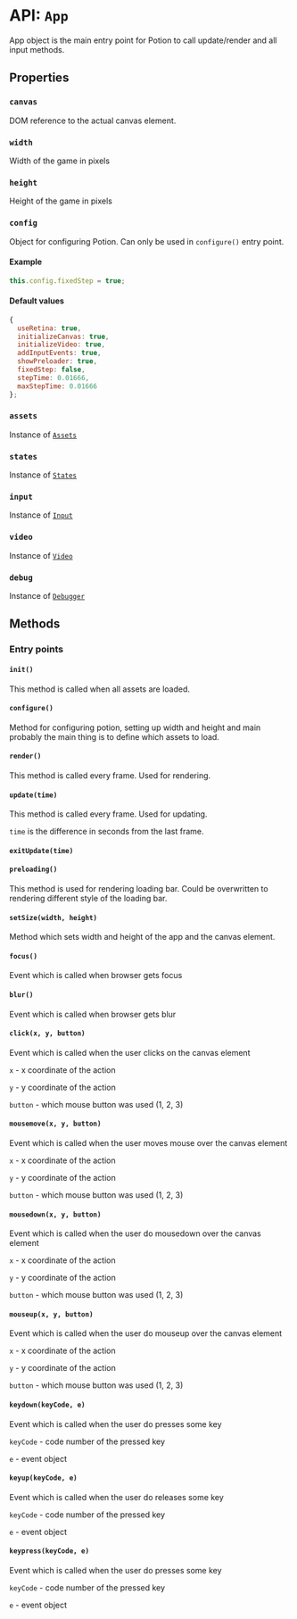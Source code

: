 # API: `App`

App object is the main entry point for Potion to call update/render and all input methods.

Properties
----------

### `canvas`

DOM reference to the actual canvas element.

### `width`

Width of the game in pixels

### `height`

Height of the game in pixels

### `config`

Object for configuring Potion. Can only be used in `configure()` entry point.

#### Example
```javascript
this.config.fixedStep = true;
```

#### Default values

```javascript
{
  useRetina: true,
  initializeCanvas: true,
  initializeVideo: true,
  addInputEvents: true,
  showPreloader: true,
  fixedStep: false,
  stepTime: 0.01666,
  maxStepTime: 0.01666
};
```

### `assets`

Instance of [`Assets`](/docs/api/assets.md)

### `states`

Instance of [`States`](/docs/api/states.md)

### `input`

Instance of [`Input`](/docs/api/input.md)

### `video`

Instance of [`Video`](/docs/api/video.md)

### `debug`

Instance of [`Debugger`](https://github.com/jansedivy/potion-debugger)

Methods
-------

### Entry points

#### `init()`

This method is called when all assets are loaded.

#### `configure()`

Method for configuring potion, setting up width and height and main probably the main thing is to define which assets to load.

#### `render()`

This method is called every frame. Used for rendering.

#### `update(time)`

This method is called every frame. Used for updating.

`time` is the difference in seconds from the last frame.

#### `exitUpdate(time)`

#### `preloading()`

This method is used for rendering loading bar. Could be overwritten to rendering different style of the loading bar.

#### `setSize(width, height)`

Method which sets width and height of the app and the canvas element.

#### `focus()`

Event which is called when browser gets focus

#### `blur()`

Event which is called when browser gets blur

#### `click(x, y, button)`

Event which is called when the user clicks on the canvas element

`x` - x coordinate of the action

`y` - y coordinate of the action

`button` - which mouse button was used (1, 2, 3)

#### `mousemove(x, y, button)`

Event which is called when the user moves mouse over the canvas element

`x` - x coordinate of the action

`y` - y coordinate of the action

`button` - which mouse button was used (1, 2, 3)

#### `mousedown(x, y, button)`

Event which is called when the user do mousedown over the canvas element

`x` - x coordinate of the action

`y` - y coordinate of the action

`button` - which mouse button was used (1, 2, 3)

#### `mouseup(x, y, button)`

Event which is called when the user do mouseup over the canvas element

`x` - x coordinate of the action

`y` - y coordinate of the action

`button` - which mouse button was used (1, 2, 3)

#### `keydown(keyCode, e)`

Event which is called when the user do presses some key

`keyCode` - code number of the pressed key

`e` - event object

#### `keyup(keyCode, e)`

Event which is called when the user do releases some key

`keyCode` - code number of the pressed key

`e` - event object

#### `keypress(keyCode, e)`

Event which is called when the user do presses some key

`keyCode` - code number of the pressed key

`e` - event object
